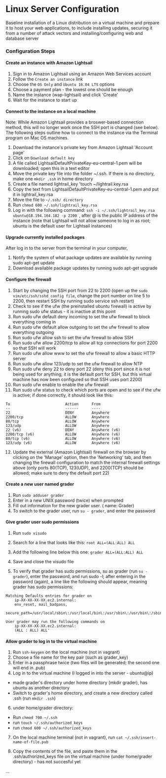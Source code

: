 # Linux Server Configuration

Baseline installation of a Linux distribution on a virtual machine and prepare it to host your web applications, to include installing updates, securing it from a number of attack vectors and installing/configuring web and database server

### Configuration Steps

#### Create an instance with Amazon Lightsail

1. Sign in to Amazon Lightsail using an Amazon Web Services account
2. Follow the `Create an instance` link
3. Choose the `OS Only` and `Ubuntu 16.04 LTS` options
4. Choose a payment plan - the lowest one should be enough
5. Name the instance (wap-lightsail) and click 'Create'
6. Wait for the instance to start up

#### Connect to the instance on a local machine

Note: While Amazon Lightsail provides a broswer-based connection method, this will no longer work once the SSH port is changed (see below). The following steps outline how to connect to the instance via the Terminal program on Mac OS machines.

1. Download the instance's private key from Amazon Lightsail 'Account page'
2. Click on `Download default key`
3. A file called LightsailDefaultPrivateKey-eu-central-1.pem will be downloaded; open this in a text editor
4. Move the private key file into the folder ~/.ssh. If there is no directory, make one `mkdir .ssh` in home directory
5. Create a file named lightrail_key 'touch ~/lightrail.key.rsa
6. Copy the text from LightsailDefaultPrivateKey-eu-central-1.pem and put it in lightrail_key.rsa 
7. Move the file to `~/.ssh/ directory`
8. Run `chmod 600 ~/.ssh/lightrail_key.rsa`
9. Log in with the following command: `ssh -i ~/.ssh/lightrail_key.rsa ubuntu@18.194.164.182 -p 2200
`, after @ is the public IP address of the instance (note that Lightsail will not allow someone to log in as root; ubuntu is the default user for Lightsail instances)

#### Upgrade currently installed packages

After log in to the server from the terminal in your computer,
1. Notify the system of what package updates are available by running sudo apt-get update
2. Download available package updates by running sudo apt-get upgrade

#### Configure the firewall

1. Start by changing the SSH port from 22 to 2200 (open up the `sudo vim/etc/ssh/sshd_config file`, change the port number on line 5 to 2200, then restart SSH by running sudo service ssh restart)
2. Check to see if the ufw (the preinstalled ubuntu firewall) is active by running sudo ufw status - it is inactive at this point
3. Run sudo ufw default deny incoming to set the ufw firewall to block everything coming in
4. Run sudo ufw default allow outgoing to set the ufw firewall to allow everything outgoing
5. Run sudo ufw allow ssh to set the ufw firewall to allow SSH
6. Run sudo ufw allow 2200/tcp to allow all tcp connections for port 2200 so that SSH will work
7. Run sudo ufw allow www to set the ufw firewall to allow a basic HTTP server
8. Run sudo ufw allow 123/udp to set the ufw firewall to allow NTP
9. Run sudo ufw deny 22 to deny port 22 (deny this port since it is not being used for anything; it is the default port for SSH, but this virtual machine has now been configured so that SSH uses port 2200)
10. Run sudo ufw enable to enable the ufw firewall
11. Run sudo ufw status to check which ports are open and to see if the ufw is active; if done correctly, it should look like this:
```
To                         Action      From
--                         ------      ----
22                         DENY        Anywhere
2200/tcp                   ALLOW       Anywhere
80/tcp                     ALLOW       Anywhere
123/udp                    ALLOW       Anywhere
22 (v6)                    DENY        Anywhere (v6)
2200/tcp (v6)              ALLOW       Anywhere (v6)
80/tcp (v6)                ALLOW       Anywhere (v6)
123/udp (v6)               ALLOW       Anywhere (v6)
```

12. Update the external (Amazon Lightsail) firewall on the browser by clicking on the 'Manage' option, then the 'Networking' tab, and then changing the firewall configuration to match the internal firewall settings above (only ports 80(TCP), 123(UDP), and 2200(TCP) should be allowed; make sure to deny the default port 22)

#### Create a new user named grader

1. Run `sudo adduser grader`
2. Enter in a new UNIX password (twice) when prompted
3. Fill out information for the new grader user. ( name: Grader)
4. To switch to the grader user, run `su - grader`, and enter the password

#### Give grader user sudo permissions

1. Run `sudo visudo`
2. Search for a line that looks like this:
`root ALL=(ALL:ALL) ALL`

3. Add the following line below this one:
`grader ALL=(ALL:ALL) ALL`

4. Save and close the visudo file
5. To verify that grader has sudo permissions, su as grader (run `su - grader`), enter the password, and run sudo -l; after entering in the password (again), a line like the following should appear, meaning grader has sudo permissions:
```
Matching Defaults entries for grader on
    ip-XX-XX-XX-XX.ec2.internal:
    env_reset, mail_badpass,
    secure_path=/usr/local/sbin\:/usr/local/bin\:/usr/sbin\:/usr/bin\:/sbin\:/bin\:/snap/bin

User grader may run the following commands on
	ip-XX-XX-XX-XX.ec2.internal:
    (ALL : ALL) ALL'
 ```
    
#### Allow grader to log in to the virtual machine

1. Run `ssh-keygen` on the local machine (not in vagrant)
2. Choose a file name for the key pair (such as grader_key)
3. Enter in a passphrase twice (two files will be generated; the second one will end in .pub)
4. Log in to the virtual machine (I logged in into the server - ubuntu@ip)
 - made grader's directory under home directory (mkdir grader), has ubuntu as another directory
- Switch to grader's home directory, and create a new directory called .ssh (run `mkdir .ssh`)
6. under home/grader directory:
 - Run `chmod 700 ~/.ssh`
 - run `touch ~/.ssh/authorized_keys`
 - run `chmod 600 ~/.ssh/authorized_keys`
 
7. On the local machine terminal (not in vagrant), run `cat ~/.ssh/insert-name-of-file.pub`

8. Copy the contents of the file, and paste them in the .ssh/authorized_keys file on the virtual machine (under home/grader directory) - has not succesful yet

...
